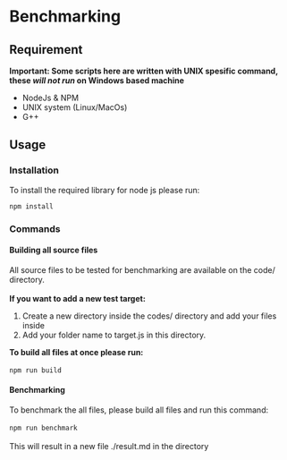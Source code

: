 # Benchmarking
## Requirement
**Important: Some scripts here are written with UNIX spesific command, these *will not run* on Windows based machine**
- NodeJs & NPM
- UNIX system (Linux/MacOs)
- G++

## Usage
### Installation
To install the required library for node js please run:

`npm install`

### Commands
#### Building all source files
All source files to be tested for benchmarking are available on the code/ directory.</br></br>
**If you want to add a new test target:**
1. Create a new directory inside the codes/ directory and add your files inside
2. Add your folder name to target.js in this directory.

**To build all files at once please run:**</br></br>
`npm run build`

#### Benchmarking
To benchmark the all files, please build all files and run this command:</br></br>
`npm run benchmark`
</br></br>This will result in a new file ./result.md in the directory


